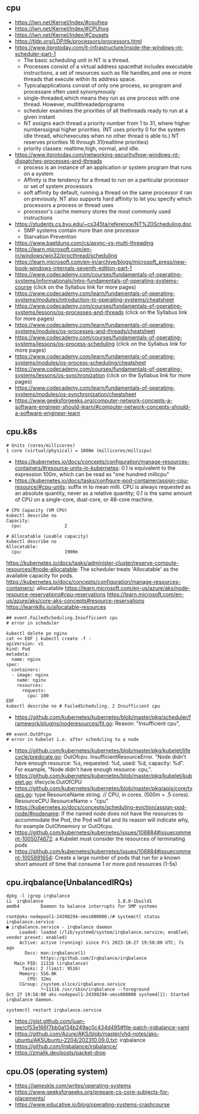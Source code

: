 ## cpu

- https://lwn.net/Kernel/Index/#cpufreq
- https://lwn.net/Kernel/Index/#CPUhog
- https://lwn.net/Kernel/Index/#Cpusets
- https://tldp.org/LDP/tlk/processors/processors.html
- https://www.itprotoday.com/it-infrastructure/inside-the-windows-nt-scheduler-part-1
  - The basic scheduling unit in NT is a thread.
  - Processes consist of a virtual address spacethat includes executable instructions, a set of resources such as file handles,and one or more threads that execute within its address space.
  - Typicalapplications consist of only one process, so program and processare often used synonymously
  - single-threaded,which means they run as one process with one thread. However, multithreadedprograms
  - scheduler examines the priorities of all thethreads ready to run at a given instant
  - NT assigns each thread a priority number from 1 to 31, where higher numberssignal higher priorities. (NT uses priority 0 for the system idle thread, whichexecutes when no other thread is able to.) NT reserves priorities 16 through 31(realtime priorities)
  - priority classes: realtime,high, normal, and idle.
- https://www.itprotoday.com/networking-security/how-windows-nt-dispatches-processes-and-threads
  - process is an instance of an application or system program that runs on a system
  - Affinity is the tendency for a thread to run on a particular processor or set of system processors
  - soft affinity by default, running a thread on the same processor it ran on previously. NT also supports hard affinity to let you specify which processors a process or thread uses
  - processor's cache memory stores the most commonly used instructions
- https://students.cs.byu.edu/~cs345ta/reference/NT%20Scheduling.doc
  - SMP systems contain more than one processor
  - Starvation Prevention
- https://www.baeldung.com/cs/async-vs-multi-threading
- https://learn.microsoft.com/en-in/windows/win32/procthread/scheduling
- https://learn.microsoft.com/en-in/archive/blogs/microsoft_press/new-book-windows-internals-seventh-edition-part-1
- https://www.codecademy.com/courses/fundamentals-of-operating-systems/informationals/intro-fundamentals-of-operating-systems-course (click on the Syllabus link for more pages)
- https://www.codecademy.com/learn/fundamentals-of-operating-systems/modules/introduction-to-operating-systems/cheatsheet
- https://www.codecademy.com/courses/fundamentals-of-operating-systems/lessons/os-processes-and-threads (click on the Syllabus link for more pages)
- https://www.codecademy.com/learn/fundamentals-of-operating-systems/modules/os-processes-and-threads/cheatsheet
- https://www.codecademy.com/courses/fundamentals-of-operating-systems/lessons/os-process-scheduling (click on the Syllabus link for more pages)
- https://www.codecademy.com/learn/fundamentals-of-operating-systems/modules/os-process-scheduling/cheatsheet
- https://www.codecademy.com/courses/fundamentals-of-operating-systems/lessons/os-synchronization (click on the Syllabus link for more pages)
- https://www.codecademy.com/learn/fundamentals-of-operating-systems/modules/os-synchronization/cheatsheet
- https://www.geeksforgeeks.org/computer-network-concepts-a-software-engineer-should-learn/#computer-network-concepts-should-a-software-engineer-learn

## cpu.k8s

```
# Units (cores/millicores)
1 core (virtual/physical) = 1000m (millicores/millicpu)
```

- https://kubernetes.io/docs/concepts/configuration/manage-resources-containers/#resource-units-in-kubernetes: 0.1 is equivalent to the expression 100m, which can be read as "one hundred millicpu"
- https://kubernetes.io/docs/tasks/configure-pod-container/assign-cpu-resource/#cpu-units: suffix m to mean milli. CPU is always requested as an absolute quantity, never as a relative quantity; 0.1 is the same amount of CPU on a single-core, dual-core, or 48-core machine.

```
# CPU Capacity (VM CPU)
kubectl describe no
Capacity:
  cpu:                2
```

```
# Allocatable (usable capacity)
kubectl describe no
Allocatable:
  cpu:                1900m
```
https://kubernetes.io/docs/tasks/administer-cluster/reserve-compute-resources/#node-allocatable: The scheduler treats 'Allocatable' as the available capacity for pods.
https://kubernetes.io/docs/concepts/configuration/manage-resources-containers/: allocatable
https://learn.microsoft.com/en-us/azure/aks/node-resource-reservations#cpu-reservations
https://learn.microsoft.com/en-us/azure/aks/core-aks-concepts#resource-reservations
https://learnk8s.io/allocatable-resources

```
## event.FailedScheduling.Insufficient cpu
# error in scheduler

kubectl delete po nginx
cat << EOF | kubectl create -f -
apiVersion: v1
kind: Pod
metadata:
  name: nginx
spec:
  containers:
  - image: nginx
    name: nginx
    resources:
      requests:
        cpu: 100
EOF
kubectl describe no # FailedScheduling. 2 Insufficient cpu    
```

- https://github.com/kubernetes/kubernetes/blob/master/pkg/scheduler/framework/plugins/noderesources/fit.go: Reason:       "Insufficient cpu",

```
## event.OutOfcpu
# error in kubelet i.e. after scheduling to a node
```

- https://github.com/kubernetes/kubernetes/blob/master/pkg/kubelet/lifecycle/predicate.go: OutOfcpu. InsufficientResourceError. "Node didn't have enough resource: %s, requested: %d, used: %d, capacity: %d". For example, "Node didn't have enough resource: cpu,".
- https://github.com/kubernetes/kubernetes/blob/master/pkg/kubelet/kubelet.go: lifecycle.OutOfCPU
- https://github.com/kubernetes/kubernetes/blob/master/pkg/apis/core/types.go: type ResourceName string. // CPU, in cores. (500m = .5 cores). ResourceCPU ResourceName = "cpu"
- https://kubernetes.io/docs/concepts/scheduling-eviction/assign-pod-node/#nodename: If the named node does not have the resources to accommodate the Pod, the Pod will fail and its reason will indicate why, for example OutOfmemory or OutOfcpu.
- https://github.com/kubernetes/kubernetes/issues/106884#issuecomment-1005074672: a Kubelet must consider the resources of terminating pods
- https://github.com/kubernetes/kubernetes/issues/106884#issuecomment-1005891654: Create a large number of pods that run for a known short amount of time that consume 1 or more pod resources (1-5s)

## cpu.irqbalance(UnbalancedIRQs)

```
dpkg -l |grep irqbalance
ii  irqbalance                            1.8.0-1build1                           amd64        Daemon to balance interrupts for SMP systems

root@aks-nodepool1-24398294-vmss000000:/# systemctl status irqbalance.service
● irqbalance.service - irqbalance daemon
     Loaded: loaded (/lib/systemd/system/irqbalance.service; enabled; vendor preset: enabled)
     Active: active (running) since Fri 2023-10-27 19:58:00 UTC; 7s ago
       Docs: man:irqbalance(1)
             https://github.com/Irqbalance/irqbalance
   Main PID: 11116 (irqbalance)
      Tasks: 2 (limit: 9516)
     Memory: 556.0K
        CPU: 32ms
     CGroup: /system.slice/irqbalance.service
             └─11116 /usr/sbin/irqbalance --foreground
Oct 27 19:58:00 aks-nodepool1-24398294-vmss000000 systemd[1]: Started irqbalance daemon.

systemctl restart irqbalance.service
```

- https://gist.github.com/juan-lee/cf53e166f7bb0a134b249ac0c434d495#file-patch-irqbalance-yaml
- https://github.com/Azure/AKS/blob/master/vhd-notes/aks-ubuntu/AKSUbuntu-2204/202310.09.0.txt: irqbalance
- https://github.com/Irqbalance/irqbalance/
- https://zmalik.dev/posts/packet-drop

## cpu.OS (operating system)

- https://jameskle.com/writes/operating-systems
- https://www.geeksforgeeks.org/prepare-cs-core-subjects-for-placements/
- https://www.educative.io/blog/operating-systems-crashcourse
